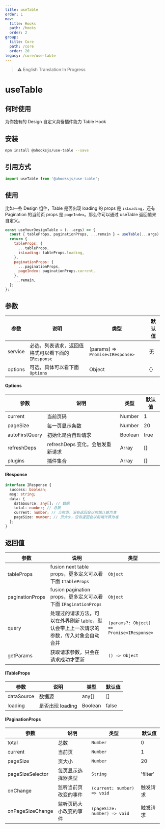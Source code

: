 ```yaml
---
title: useTable
order: 1
nav:
  title: Hooks
  path: /hooks
  order: 2
group:
  title: Core
  path: /core
  order: 20
legacy: /core/use-table
---
```


> ⚠️ English Translation In Progress

# useTable

## 何时使用

为你独有的 Design 自定义具备插件能力 Table Hook

## 安装

```sh
npm install @ahooksjs/use-table --save
```

## 引用方式

```js
import useTable from '@ahooksjs/use-table';
```

## 使用

比如一些 Design 组件，Table 是否出现 loading 的 props 是 `isLoading`，还有 Pagination 的当前页 props 是 `pageIndex`。那么你可以通过 useTable 返回值来自定义。

```js
const useYourDesignTable = (...args) => {
  const { tableProps, paginationProps, ...remain } = useTable(...args);
  return {
    tableProps: {
      ...tableProps,
      isLoading: tableProps.loading,
    },
    paginationProps: {
      ...paginationProps,
      pageIndex: paginationProps.current,
    },
    ...remain,
  };
};
```

## 参数

| 参数    | 说明                                               | 类型                             | 默认值 |
| ------- | -------------------------------------------------- | -------------------------------- | ------ |
| service | 必选，列表请求，返回值格式可以看下面的 `IResponse` | (params) => `Promise<IResponse>` | 无     |
| options | 可选，具体可以看下面 `Options`                     | Object                           | {}     |

#### Options

| 参数           | 说明                             | 类型    | 默认值 |
| -------------- | -------------------------------- | ------- | ------ |
| current        | 当前页码                         | Number  | 1      |
| pageSize       | 每一页显示条数                   | Number  | 20     |
| autoFirstQuery | 初始化是否自动请求               | Boolean | true   |
| refreshDeps    | refreshDeps 变化，会触发重新请求 | Array   | []     |
| plugins        | 插件集合                         | Array   | []     |

#### IResponse

```ts
interface IResponse {
  success: boolean;
  msg: string;
  data: {
    dataSource: any[]; // 数据
    total: number; // 总数
    current: number; // 当前页，没有返回会以前端计算为准
    pageSize: number; // 页大小，没有返回会以前端计算为准
  };
}
```

## 返回值

| 参数            | 说明                                                                                   | 类型                                      |
| --------------- | -------------------------------------------------------------------------------------- | ----------------------------------------- |
| tableProps      | fusion next table props，更多定义可以看下面 `ITableProps`                              | `Object`                                  |
| paginationProps | fusion pagination props，更多定义可以看下面 `IPaginationProps`                         | `Object`                                  |
| query           | 处理过的请求方法，可以在外界刷新 table，默认会带上上一次请求的参数，传入对象会自动合并 | `(params?: Object) => Promise<IResponse>` |
| getParams       | 获取请求参数，只会在请求成功才更新                                                     | `() => Object`                            |

#### ITableProps

| 参数       | 说明             | 类型    | 默认值 |
| ---------- | ---------------- | ------- | ------ |
| dataSource | 数据源           | any[]   | []     |
| loading    | 是否出现 loading | Boolean | false  |

#### IPaginationProps

| 参数             | 说明                   | 类型                         | 默认值   |
| ---------------- | ---------------------- | ---------------------------- | -------- |
| total            | 总数                   | `Number`                     | 0        |
| current          | 当前页                 | `Number`                     | 1        |
| pageSize         | 页大小                 | `Number`                     | 20       |
| pageSizeSelector | 每页显示选择器类型     | `String`                     | 'filter' |
| onChange         | 监听当前页改变的事件   | `(current: number) => void`  | 触发请求 |
| onPageSizeChange | 监听页码大小改变的事件 | `(pageSize: number) => void` | 触发请求 |
